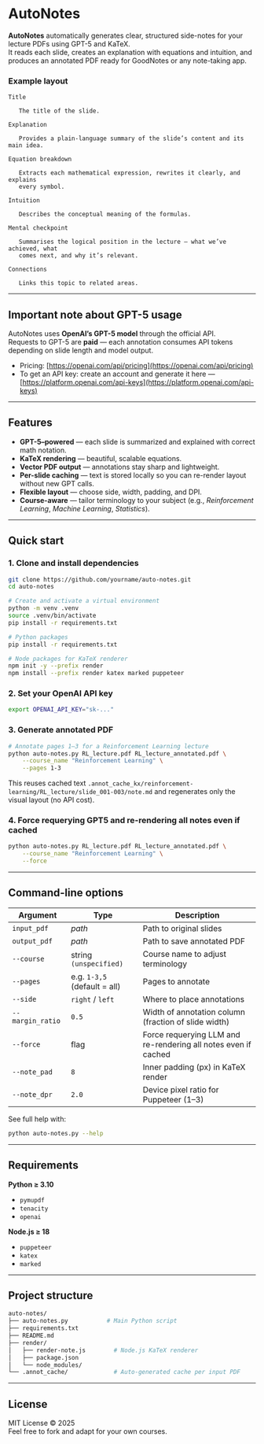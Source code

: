 # AutoNotes

**AutoNotes** automatically generates clear, structured side-notes for your lecture PDFs using GPT-5 and KaTeX.  
It reads each slide, creates an explanation with equations and intuition, and produces an annotated PDF ready for GoodNotes or any note-taking app.

### Example layout
```
Title

   The title of the slide.

Explanation

   Provides a plain-language summary of the slide’s content and its main idea.

Equation breakdown

   Extracts each mathematical expression, rewrites it clearly, and explains 
   every symbol.

Intuition

   Describes the conceptual meaning of the formulas.

Mental checkpoint

   Summarises the logical position in the lecture — what we’ve achieved, what 
   comes next, and why it’s relevant.

Connections

   Links this topic to related areas.
```

---

## Important note about GPT-5 usage

AutoNotes uses **OpenAI’s GPT-5 model** through the official API.  
Requests to GPT-5 are **paid** — each annotation consumes API tokens depending on slide length and model output.

- Pricing: [https://openai.com/api/pricing](https://openai.com/api/pricing)  
- To get an API key: create an account and generate it here — [https://platform.openai.com/api-keys](https://platform.openai.com/api-keys)

---

## Features

- **GPT-5–powered** — each slide is summarized and explained with correct math notation.  
- **KaTeX rendering** — beautiful, scalable equations.  
- **Vector PDF output** — annotations stay sharp and lightweight.  
- **Per-slide caching** — text is stored locally so you can re-render layout without new GPT calls.  
- **Flexible layout** — choose side, width, padding, and DPI.  
- **Course-aware** — tailor terminology to your subject (e.g., *Reinforcement Learning*, *Machine Learning*, *Statistics*).

---

## Quick start

### 1. Clone and install dependencies

```bash
git clone https://github.com/yourname/auto-notes.git
cd auto-notes

# Create and activate a virtual environment
python -m venv .venv
source .venv/bin/activate
pip install -r requirements.txt

# Python packages
pip install -r requirements.txt

# Node packages for KaTeX renderer
npm init -y --prefix render
npm install --prefix render katex marked puppeteer
```

### 2. Set your OpenAI API key

```bash
export OPENAI_API_KEY="sk-..."
```

### 3. Generate annotated PDF

```bash
# Annotate pages 1–3 for a Reinforcement Learning lecture
python auto-notes.py RL_lecture.pdf RL_lecture_annotated.pdf \
    --course_name "Reinforcement Learning" \
    --pages 1-3
```

This reuses cached text
`.annot_cache_kx/reinforcement-learning/RL_lecture/slide_001-003/note.md` 
and regenerates only the visual layout (no API cost).

### 4. Force requerying GPT5 and re-rendering all notes even if cached

```bash
python auto-notes.py RL_lecture.pdf RL_lecture_annotated.pdf \
    --course_name "Reinforcement Learning" \
    --force
```

---

## Command-line options

| Argument | Type | Description |
|--------------|----------------|-------------|
| `input_pdf` | *path* | Path to original slides |
| `output_pdf` | *path* | Path to save annotated PDF |
| `--course` | string `(unspecified)` | Course name to adjust terminology |
| `--pages` | e.g. `1-3,5` (default = all) | Pages to annotate |
| `--side` | `right` / `left` | Where to place annotations |
| `--margin_ratio` | `0.5` | Width of annotation column (fraction of slide width) |
| `--force` | flag | Force requerying LLM and re-rendering all notes even if cached |
| `--note_pad` | `8` | Inner padding (px) in KaTeX render |
| `--note_dpr` | `2.0` | Device pixel ratio for Puppeteer (1–3) |

See full help with:
```bash
python auto-notes.py --help
```

---

## Requirements

**Python ≥ 3.10**
- `pymupdf`
- `tenacity`
- `openai`

**Node.js ≥ 18**
- `puppeteer`
- `katex`
- `marked`

---

## Project structure

```bash
auto-notes/
├── auto-notes.py           # Main Python script
├── requirements.txt
├── README.md
├── render/
│   ├── render-note.js        # Node.js KaTeX renderer
│   ├── package.json
│   └── node_modules/
└── .annot_cache/             # Auto-generated cache per input PDF
```

---

## License

MIT License © 2025  
Feel free to fork and adapt for your own courses.

